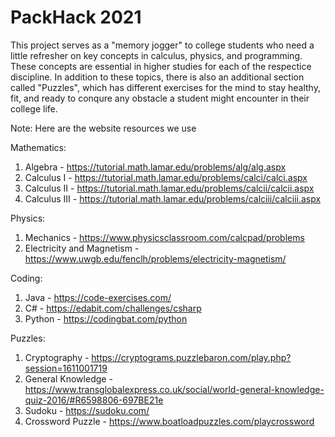 # PackHack 2021

This project serves as a "memory jogger" to college students who need a little refresher on key concepts in calculus, physics, and programming. These concepts are essential in higher studies for each of the respectice discipline. In addition to these topics, there is also an additional section called "Puzzles", which has different exercises for the mind to stay healthy, fit, and ready to conqure any obstacle a student might encounter in their college life.

Note: Here are the website resources we use

Mathematics:
1) Algebra - https://tutorial.math.lamar.edu/problems/alg/alg.aspx
2) Calculus I - https://tutorial.math.lamar.edu/problems/calci/calci.aspx
3) Calculus II - https://tutorial.math.lamar.edu/problems/calcii/calcii.aspx
4) Calculus III - https://tutorial.math.lamar.edu/problems/calciii/calciii.aspx

Physics:
1) Mechanics - https://www.physicsclassroom.com/calcpad/problems
2) Electricity and Magnetism - https://www.uwgb.edu/fenclh/problems/electricity-magnetism/

Coding:
1) Java - https://code-exercises.com/
2) C# - https://edabit.com/challenges/csharp
3) Python - https://codingbat.com/python

Puzzles:
1) Cryptography - https://cryptograms.puzzlebaron.com/play.php?session=1611001719
2) General Knowledge - https://www.transglobalexpress.co.uk/social/world-general-knowledge-quiz-2016/#R6598806-697BE21e
3) Sudoku - https://sudoku.com/
4) Crossword Puzzle - https://www.boatloadpuzzles.com/playcrossword


